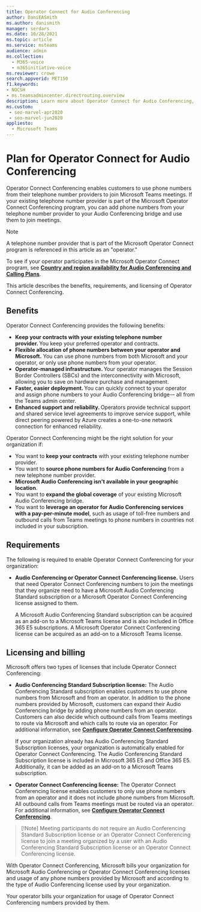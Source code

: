 ```yaml
---
title: Operator Connect for Audio Conferencing
author: DaniEASmith
ms.author: danismith
manager: serdars
ms.date: 10/28/2021
ms.topic: article
ms.service: msteams
audience: admin
ms.collection: 
  - M365-voice
  - m365initiative-voice
ms.reviewer: crowe
search.appverid: MET150
f1.keywords:
- NOCSH
- ms.teamsadmincenter.directrouting.overview
description: Learn more about Operator Connect for Audio Conferencing, such as requirements and planning for deployment.
ms.custom: 
 - seo-marvel-apr2020
 - seo-marvel-jun2020
appliesto: 
  - Microsoft Teams
---
```


# Plan for Operator Connect for Audio Conferencing

Operator Connect Conferencing enables customers to use phone numbers from their telephone number providers to join Microsoft Teams meetings. If your existing telephone number provider is part of the Microsoft Operator Connect Conferencing program, you can add phone numbers from your telephone number provider to your Audio Conferencing bridge and use them to join meetings.

>[!NOTE]
>A telephone number provider that is part of the Microsoft Operator Connect program is referenced in this article as an "operator."
>
>To see if your operator participates in the Microsoft Operator Connect program, see [**Country and region availability for Audio Conferencing and Calling Plans**](country-and-region-availability-for-audio-conferencing-and-calling-plans.md).

This article describes the benefits, requirements, and licensing of Operator Connect Conferencing.

## Benefits

Operator Connect Conferencing provides the following benefits:

- **Keep your contracts with your existing telephone number provider.** You keep your preferred operator and contracts.
- **Flexible allocation of phone numbers between your operator and Microsoft.** You can use phone numbers from both Microsoft and your operator, or only use phone numbers from your operator.
- **Operator-managed infrastructure.** Your operator manages the Session Border Controllers (SBCs) and the interconnectivity with Microsoft, allowing you to save on hardware purchase and management.
- **Faster, easier deployment.** You can quickly connect to your operator and assign phone numbers to your Audio Conferencing bridge-– all from the Teams admin center.
- **Enhanced support and reliability.** Operators provide technical support and shared service level agreements to improve service support, while direct peering powered by Azure creates a one-to-one network connection for enhanced reliability.

Operator Connect Conferencing might be the right solution for your organization if:

- You want to **keep your contracts** with your existing telephone number provider.
- You want to **source phone numbers for Audio Conferencing** from a new telephone number provider.
- **Microsoft Audio Conferencing isn't available in your geographic location**.
- You want to **expand the global coverage** of your existing Microsoft Audio Conferencing bridge.
- You want to **leverage an operator for Audio Conferencing services with a pay-per-minute model**, such as usage of toll-free numbers and outbound calls from Teams meetings to phone numbers in countries not included in your subscription.

## Requirements

The following is required to enable Operator Connect Conferencing for your organization:

- **Audio Conferencing or Operator Connect Conferencing license.** Users that need Operator Connect Conferencing numbers to join the meetings that they organize need to have a Microsoft Audio Conferencing Standard subscription or a Microsoft Operator Connect Conferencing license assigned to them.

    A Microsoft Audio Conferencing Standard subscription can be acquired as an add-on to a Microsoft Teams license and is also included in Office 365 E5 subscriptions. A Microsoft Operator Connect Conferencing license can be acquired as an add-on to a Microsoft Teams license.

## Licensing and billing

Microsoft offers two types of licenses that include Operator Connect Conferencing:

- **Audio Conferencing Standard Subscription license:** The Audio Conferencing Standard subscription enables customers to use phone numbers from Microsoft and from an operator. In addition to the phone numbers provided by Microsoft, customers can expand their Audio Conferencing bridge by adding phone numbers from an operator. Customers can also decide which outbound calls from Teams meetings to route via Microsoft and which calls to route via an operator. For additional information, see [**Configure Operator Connect Conferencing**](operator-connect-conferencing-configure.md).

    If your organization already has Audio Conferencing Standard Subscription licenses, your organization is automatically enabled for Operator Connect Conferencing. The Audio Conferencing Standard Subscription license is included in Microsoft 365 E5 and Office 365 E5. Additionally, it can be added as an add-on to a Microsoft Teams subscription.

- **Operator Connect Conferencing license:** The Operator Connect Conferencing license enables customers to only use phone numbers from an operator and it does not include phone numbers from Microsoft. All outbound calls from Teams meetings must be routed via an operator. For additional information, see [**Configure Operator Connect Conferencing**](operator-connect-conferencing-configure.md).

>[!Note] Meeting participants do not require an Audio Conferencing Standard Subscription license or an Operator Connect Conferencing license to join a meeting organized by a user with an Audio Conferencing Standard Subscription license or an Operator Connect Conferencing license.

With Operator Connect Conferencing, Microsoft bills your organization for Microsoft Audio Conferencing or Operator Connect Conferencing licenses and usage of any phone numbers provided by Microsoft and according to the type of Audio Conferencing license used by your organization. 

Your operator bills your organization for usage of Operator Connect Conferencing numbers provided by them.
